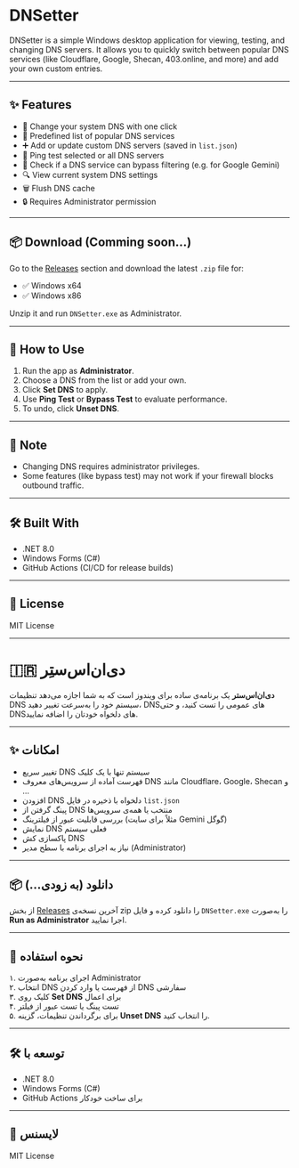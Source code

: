 # DNSetter

DNSetter is a simple Windows desktop application for viewing, testing, and changing DNS servers. It allows you to quickly switch between popular DNS services (like Cloudflare, Google, Shecan, 403.online, and more) and add your own custom entries.

---

## ✨ Features

- 🔧 Change your system DNS with one click
- 📄 Predefined list of popular DNS services
- ➕ Add or update custom DNS servers (saved in `list.json`)
- 📶 Ping test selected or all DNS servers
- 🚀 Check if a DNS service can bypass filtering (e.g. for Google Gemini)
- 🔍 View current system DNS settings
- 🗑 Flush DNS cache
- 🔒 Requires Administrator permission

---

## 📦 Download (Comming soon...)

Go to the [Releases](https://github.com/Mehrdad32/DNSetter/releases) section and download the latest `.zip` file for:
- ✅ Windows x64
- ✅ Windows x86

Unzip it and run `DNSetter.exe` as Administrator.

---

## 🚀 How to Use

1. Run the app as **Administrator**.
2. Choose a DNS from the list or add your own.
3. Click **Set DNS** to apply.
4. Use **Ping Test** or **Bypass Test** to evaluate performance.
5. To undo, click **Unset DNS**.

---

## 🔐 Note

- Changing DNS requires administrator privileges.
- Some features (like bypass test) may not work if your firewall blocks outbound traffic.

---

## 🛠 Built With

- .NET 8.0
- Windows Forms (C#)
- GitHub Actions (CI/CD for release builds)

---

## 📁 License

MIT License

---

# 🇮🇷 دی‌ان‌اس‌ستِر

**دی‌ان‌اس‌ستر** یک برنامه‌ی ساده برای ویندوز است که به شما اجازه می‌دهد تنظیمات DNS سیستم خود را به‌سرعت تغییر دهید، DNSهای عمومی را تست کنید، و حتی DNSهای دلخواه خودتان را اضافه نمایید.

---

## ✨ امکانات

- تغییر سریع DNS سیستم تنها با یک کلیک
- فهرست آماده از سرویس‌های معروف DNS مانند Cloudflare، Google، Shecan و ...
- افزودن DNS دلخواه با ذخیره در فایل `list.json`
- پینگ گرفتن از DNS منتخب یا همه‌ی سرویس‌ها
- بررسی قابلیت عبور از فیلترینگ (مثلاً برای سایت Gemini گوگل)
- نمایش DNS فعلی سیستم
- پاکسازی کش DNS
- نیاز به اجرای برنامه با سطح مدیر (Administrator)

---

## 📦 دانلود (به زودی...)

از بخش [Releases](https://github.com/Mehrdad32/DNSetter/releases) آخرین نسخه‌ی zip را دانلود کرده و فایل `DNSetter.exe` را به‌صورت **Run as Administrator** اجرا نمایید.

---

## 📌 نحوه استفاده

۱. اجرای برنامه به‌صورت Administrator  
۲. انتخاب DNS از فهرست یا وارد کردن DNS سفارشی  
۳. کلیک روی **Set DNS** برای اعمال  
۴. تست پینگ یا تست عبور از فیلتر  
۵. برای برگرداندن تنظیمات، گزینه **Unset DNS** را انتخاب کنید.

---

## 🛠 توسعه با

- .NET 8.0
- Windows Forms (C#)
- GitHub Actions برای ساخت خودکار

---

## 📁 لایسنس

MIT License
